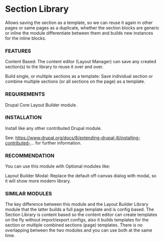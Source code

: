 # Section Library
Allows saving the section as a template, so we can reuse it again in other pages or same pages as a duplicate, whether the section blocks are generic or inline the module differentiate between them and builds new instances for the inline blocks.

### FEATURES
Content Based: The content editor (Layout Manager) can save any created section(s) to the library to reuse it over and over.

Build single, or multiple sections as a template: Save individual section or combine multiple sections (or all sections on the page) as a template.

### REQUIREMENTS
Drupal Core Layout Builder module.

### INSTALLATION
Install like any other contributed Drupal module.

See: https://www.drupal.org/docs/8/extending-drupal-8/installing-contributed-... for further information.

### RECOMMENDATION
You can use this module with Optional modules like:

Layout Builder Modal: Replace the default off-canvas dialog with modal, so it will show more modern library.

### SIMILAR MODULES
The key difference between this module and the Layout Builder Library module that the latter builds a full page template and is config based. The Section Library is content based so the content editor can create templates on the fly without import/export configs, also it builds templates for the section or multiple combined sections (page) templates.
There is no overlapping between the two modules and you can use both at the same time.
